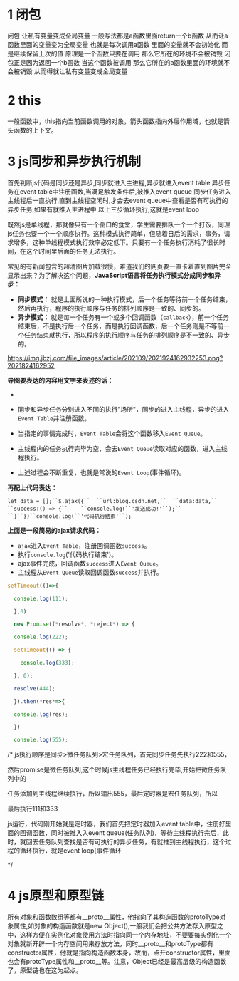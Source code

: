 # 1 闭包
闭包 让私有变量变成全局变量 一般写法都是a函数里面return一个b函数 从而让a函数里面的变量变为全局变量 也就是每次调用a函数 里面的变量就不会初始化 而是继续保留上次的值 原理是一个函数只要在调用 那么它所在的环境不会被销毁 闭包正是因为返回一个b函数 当这个函数被调用 那么它所在的a函数里面的环境就不会被销毁 从而得就让私有变量变成全局变量
# 2 this
一般函数中，this指向当前函数调用的对象，箭头函数指向外层作用域，也就是箭头函数的上下文。
# 3 js同步和异步执行机制
首先判断js代码是同步还是异步,同步就进入主进程,异步就进入event table
异步任务在event table中注册函数,当满足触发条件后,被推入event queue
同步任务进入主线程后一直执行,直到主线程空闲时,才会去event queue中查看是否有可执行的异步任务,如果有就推入主进程中
以上三步循环执行,这就是event loop

既然js是单线程，那就像只有一个窗口的食堂，学生需要排队一个一个打饭，同理js任务也要一个一个顺序执行。这种模式执行简单，但随着日后的需求，事务，请求增多，这种单线程模式执行效率必定低下。只要有一个任务执行消耗了很长时间，在这个时间里后面的任务无法执行。

常见的有新闻包含的超清图片加载很慢，难道我们的网页要一直卡着直到图片完全显示出来？为了解决这个问题，**JavaScript语言将任务执行模式分成同步和异步：**

- **同步模式：** 就是上面所说的一种执行模式，后一个任务等待前一个任务结束，然后再执行，程序的执行顺序与任务的排列顺序是一致的、同步的。
- **异步模式：** 就是每一个任务有一个或多个回调函数（`callback`），前一个任务结束后，不是执行后一个任务，而是执行回调函数，后一个任务则是不等前一个任务结束就执行，所以程序的执行顺序与任务的排列顺序是不一致的、异步的。

https://img.jbzj.com/file_images/article/202109/2021924162932253.png?2021824162952

**导图要表达的内容用文字来表述的话：**

- 

- 同步和异步任务分别进入不同的执行"场所"，同步的进入主线程，异步的进入`Event Table`并注册函数。
- 当指定的事情完成时，`Event Table`会将这个函数移入`Event Queue`。
- 主线程内的任务执行完毕为空，会去`Event Queue`读取对应的函数，进入主线程执行。
- 上述过程会不断重复，也就是常说的`Event Loop`(事件循环)。

 **再配上代码表达：**

```
let data = [];``$.ajax({``  ``url:blog.csdn.net,``  ``data:data,``  ``success:() => {``    ``console.log(``'发送成功!'``);``  ``}``})``console.log(``'代码执行结束'``);
```

**上面是一段简易的ajax请求代码：**

- `ajax`进入`Event Table`，注册回调函数`success`。
- 执行`console.log`('代码执行结束')。
- ajax事件完成，回调函数`success`进入`Event Queue`。
- 主线程从`Event Queue`读取回调函数`success`并执行。




```javascript
setTimeout(()=>{

  console.log(111);

  },0)

  new Promise((*resolve*, *reject*) => {

  console.log(222);

  setTimeout(() => {

    console.log(333);

  }, 0);

  resolve(444);

  }).then(*res*=>{

  console.log(res);

  })

  console.log(555);
```

  /* js执行顺序是同步>微任务队列>宏任务队列，首先同步任务先执行222和555，

  然后promise是微任务队列,这个时候js主线程任务已经执行完毕,开始把微任务队列中的

  任务添加到主线程继续执行，所以输出555，最后定时器是宏任务队列，所以

  最后执行111和333

  js运行，代码刚开始就是定时器，我们首先把定时器加入event table中，注册好里面的回调函数，同时被推入入event queue(任务队列)，等待主线程执行完后，此时，就回去任务队列查找是否有可执行的异步任务，有就推到主线程执行，这个过程的循环执行，就是event loop[事件循环

  */
# 4 js原型和原型链
所有对象和函数数组等都有__proto__属性，他指向了其构造函数的protoType对象属性,如对象的构造函数就是new Object(),一般我们会把公共方法存入原型之中，这样方便在实例化对象使用方法时指向同一个内存地址，不要要每实例化一个对象就新开辟一个内存空间用来存放方法，同时__proto__和protoType都有constructor属性，他就是指向构造函数本身，故而，点开constructor属性，里面也会有protoType属性和__proto__等。注意，Object已经是最高层级的构造函数了，原型链也在这为起点。
